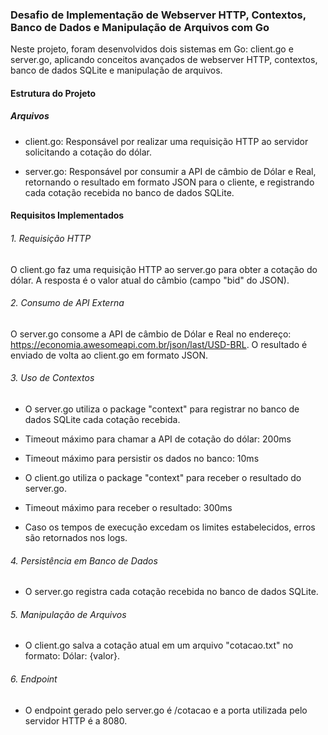 ### Desafio de Implementação de Webserver HTTP, Contextos, Banco de Dados e Manipulação de Arquivos com Go

Neste projeto, foram desenvolvidos dois sistemas em Go: client.go e server.go, aplicando conceitos avançados de webserver HTTP, contextos, banco de dados SQLite e manipulação de arquivos.

#### Estrutura do Projeto

##### Arquivos

  - client.go: Responsável por realizar uma requisição HTTP ao servidor solicitando a cotação do dólar.

  - server.go: Responsável por consumir a API de câmbio de Dólar e Real, retornando o resultado em formato JSON para o cliente, e registrando cada cotação recebida no banco de dados SQLite.

#### Requisitos Implementados

###### 1. Requisição HTTP
  O client.go faz uma requisição HTTP ao server.go para obter a cotação do dólar. A resposta é o valor atual do câmbio (campo "bid" do JSON).

###### 2. Consumo de API Externa
  O server.go consome a API de câmbio de Dólar e Real no endereço: https://economia.awesomeapi.com.br/json/last/USD-BRL. O resultado é enviado de volta ao client.go em formato JSON.

###### 3. Uso de Contextos
  
  - O server.go utiliza o package "context" para registrar no banco de dados SQLite cada cotação recebida.
  - Timeout máximo para chamar a API de cotação do dólar: 200ms
  - Timeout máximo para persistir os dados no banco: 10ms

  - O client.go utiliza o package "context" para receber o resultado do server.go.
  - Timeout máximo para receber o resultado: 300ms
  - Caso os tempos de execução excedam os limites estabelecidos, erros são retornados nos logs.

###### 4. Persistência em Banco de Dados
    
  - O server.go registra cada cotação recebida no banco de dados SQLite.

###### 5. Manipulação de Arquivos
  
  - O client.go salva a cotação atual em um arquivo "cotacao.txt" no formato: Dólar: {valor}.

###### 6. Endpoint

  - O endpoint gerado pelo server.go é /cotacao e a porta utilizada pelo servidor HTTP é a 8080.
